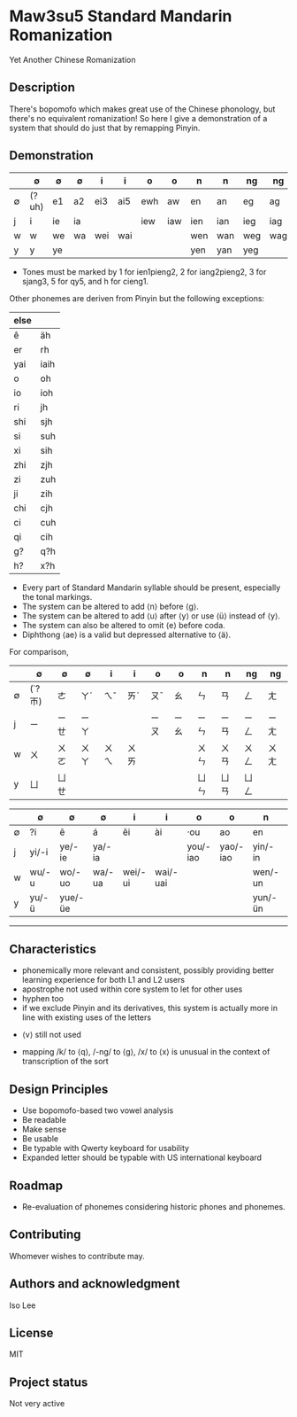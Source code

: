 # Maw3su5 Standard Mandarin Romanization

Yet Another Chinese Romanization

## Description

There's bopomofo which makes great use of the Chinese phonology, but there's no equivalent romanization! So here I give a demonstration of a system that should do just that by remapping Pinyin.

## Demonstration

|  | ∅ | ∅ | ∅ | i | i | o | o | n | n | ng | ng |
| - | - | - | - | - | - | - | - | - | - | - | - |
| ∅ | (?uh) | e1 | a2 | ei3 | ai5 | ewh | aw | en | an | eg | ag |
| j | i | ie | ia | | | iew | iaw | ien | ian | ieg | iag |
| w | w | we | wa | wei | wai | | | wen | wan | weg | wag |
| y | y | ye | | | | | | yen | yan | yeg | |

* Tones must be marked by 1 for ien1pieng2, 2 for iang2pieng2, 3 for sjang3, 5 for qy5, and h for cieng1.

Other phonemes are deriven from Pinyin but the following exceptions:

| else | |
| - | - |
| ê | äh |
| er | rh |
| yai | iaih |
| o | oh |
| io | ioh |
| ri | jh |
| shi | sjh |
| si | suh |
| xi | sih |
| zhi | zjh |
| zi | zuh |
| ji | zih |
| chi | cjh |
| ci | cuh |
| qi | cih |
| g? | q?h |
| h? | x?h |

* Every part of Standard Mandarin syllable should be present, especially the tonal markings.
* The system can be altered to add ⟨n⟩ before ⟨g⟩.
* The system can be altered to add ⟨u⟩ after ⟨y⟩ or use ⟨ü⟩ instead of ⟨y⟩.
* The system can also be altered to omit ⟨e⟩ before coda.
* Diphthong ⟨ae⟩ is a valid but depressed alternative to ⟨ä⟩.

For comparison,

|  | ∅ | ∅ | ∅ | i | i | o | o | n | n | ng | ng |
| - | - | - | - | - | - | - | - | - | - | - | - |
| ∅ | (˙?ㄭ) | ㄜ | ㄚˊ | ㄟˇ | ㄞˋ | ㄡˉ | ㄠ | ㄣ | ㄢ | ㄥ | ㄤ |
| j | ㄧ | ㄧㄝ | ㄧㄚ | | | ㄧㄡ | ㄧㄠ | ㄧㄣ | ㄧㄢ | ㄧㄥ | ㄧㄤ |
| w | ㄨ | ㄨㄛ | ㄨㄚ | ㄨㄟ | ㄨㄞ | | | ㄨㄣ | ㄨㄢ | ㄨㄥ | ㄨㄤ |
| y | ㄩ | ㄩㄝ | | | | | | ㄩㄣ | ㄩㄢ | ㄩㄥ | |

|  | ∅ | ∅ | ∅ | i | i | o | o | n | n | ng | ng |
| - | - | - | - | - | - | - | - | - | - | - | - |
| ∅ | ?i | ē | á | ěi | ài | ·ou | ao | en | an | eng | ang |
| j | yi/-i | ye/-ie | ya/-ia | | | you/-iao | yao/-iao | yin/-in | yan/-ian | ying/-ing | yang/-iang |
| w | wu/-u | wo/-uo | wa/-ua | wei/-ui | wai/-uai | | | wen/-un | wan/-uan | weng/-ong | wang/-uang |
| y | yu/-ü | yue/-üe | | | | | | yun/-ün | yuan/-üan | yong/-iong | |

***

## Characteristics
+ phonemically more relevant and consistent, possibly providing better learning experience for both L1 and L2 users
+ apostrophe not used within core system to let for other uses
+ hyphen too
+ if we exclude Pinyin and its derivatives, this system is actually more in line with existing uses of the letters

* ⟨v⟩ still not used

- mapping /k/ to ⟨q⟩, /-ng/ to ⟨g⟩, /x/ to ⟨x⟩ is unusual in the context of transcription of the sort

## Design Principles
* Use bopomofo-based two vowel analysis 
* Be readable
* Make sense
* Be usable
* Be typable with Qwerty keyboard for usability
* Expanded letter should be typable with US international keyboard

## Roadmap
+ Re-evaluation of phonemes considering historic phones and phonemes.

## Contributing
Whomever wishes to contribute may.

## Authors and acknowledgment
Iso Lee

## License
MIT

## Project status
Not very active
